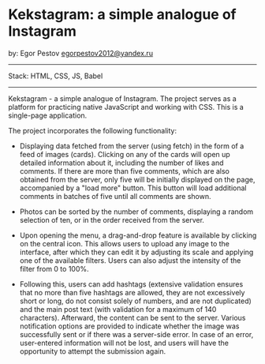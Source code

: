# Kekstagram: a simple analogue of Instagram
by: Egor Pestov <egorpestov2012@yandex.ru>


---

Stack: HTML, CSS, JS, Babel

---

Kekstagram - a simple analogue of Instagram. The project serves as a platform for practicing native JavaScript and working with CSS. This is a single-page application.

The project incorporates the following functionality:

* Displaying data fetched from the server (using fetch) in the form of a feed of images (cards). Clicking on any of the cards will open up detailed information about it, including the number of likes and comments. If there are more than five comments, which are also obtained from the server, only five will be initially displayed on the page, accompanied by a "load more" button. This button will load additional comments in batches of five until all comments are shown.

* Photos can be sorted by the number of comments, displaying a random selection of ten, or in the order received from the server.

* Upon opening the menu, a drag-and-drop feature is available by clicking on the central icon. This allows users to upload any image to the interface, after which they can edit it by adjusting its scale and applying one of the available filters. Users can also adjust the intensity of the filter from 0 to 100%.

* Following this, users can add hashtags (extensive validation ensures that no more than five hashtags are allowed, they are not excessively short or long, do not consist solely of numbers, and are not duplicated) and the main post text (with validation for a maximum of 140 characters). Afterward, the content can be sent to the server. Various notification options are provided to indicate whether the image was successfully sent or if there was a server-side error. In case of an error, user-entered information will not be lost, and users will have the opportunity to attempt the submission again.

